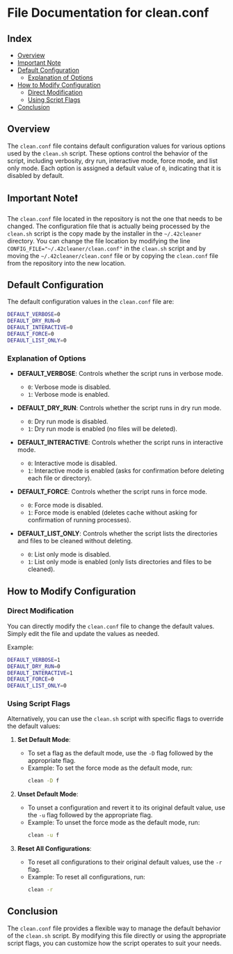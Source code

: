 # File Documentation for clean.conf

## Index

- [Overview](#overview)
- [Important Note](#important-note)
- [Default Configuration](#default-configuration)
  - [Explanation of Options](#explanation-of-options)
- [How to Modify Configuration](#how-to-modify-configuration)
  - [Direct Modification](#direct-modification)
  - [Using Script Flags](#using-script-flags)
- [Conclusion](#conclusion)

## Overview

The `clean.conf` file contains default configuration values for various options used by the `clean.sh` script. These options control the behavior of the script, including verbosity, dry run, interactive mode, force mode, and list only mode. Each option is assigned a default value of `0`, indicating that it is disabled by default.

## Important Note❗

The `clean.conf` file located in the repository is not the one that needs to be changed. The configuration file that is actually being processed by the `clean.sh` script is the copy made by the installer in the `~/.42cleaner` directory. You can change the file location by modifying the line `CONFIG_FILE="~/.42cleaner/clean.conf"` in the `clean.sh` script and by moving the `~/.42cleaner/clean.conf` file or by copying the `clean.conf` file from the repository into the new location.

## Default Configuration

The default configuration values in the `clean.conf` file are:

```bash
DEFAULT_VERBOSE=0
DEFAULT_DRY_RUN=0
DEFAULT_INTERACTIVE=0
DEFAULT_FORCE=0
DEFAULT_LIST_ONLY=0
```

### Explanation of Options

- **DEFAULT_VERBOSE**: Controls whether the script runs in verbose mode.
  - `0`: Verbose mode is disabled.
  - `1`: Verbose mode is enabled.

- **DEFAULT_DRY_RUN**: Controls whether the script runs in dry run mode.
  - `0`: Dry run mode is disabled.
  - `1`: Dry run mode is enabled (no files will be deleted).

- **DEFAULT_INTERACTIVE**: Controls whether the script runs in interactive mode.
  - `0`: Interactive mode is disabled.
  - `1`: Interactive mode is enabled (asks for confirmation before deleting each file or directory).

- **DEFAULT_FORCE**: Controls whether the script runs in force mode.
  - `0`: Force mode is disabled.
  - `1`: Force mode is enabled (deletes cache without asking for confirmation of running processes).

- **DEFAULT_LIST_ONLY**: Controls whether the script lists the directories and files to be cleaned without deleting.
  - `0`: List only mode is disabled.
  - `1`: List only mode is enabled (only lists directories and files to be cleaned).

## How to Modify Configuration

### Direct Modification

You can directly modify the `clean.conf` file to change the default values. Simply edit the file and update the values as needed.

Example:

```bash
DEFAULT_VERBOSE=1
DEFAULT_DRY_RUN=0
DEFAULT_INTERACTIVE=1
DEFAULT_FORCE=0
DEFAULT_LIST_ONLY=0
```

### Using Script Flags

Alternatively, you can use the `clean.sh` script with specific flags to override the default values:

1. **Set Default Mode**:
   - To set a flag as the default mode, use the `-D` flag followed by the appropriate flag.
   - Example: To set the force mode as the default mode, run:
		```bash
		clean -D f
		```

2. **Unset Default Mode**:
   - To unset a configuration and revert it to its original default value, use the `-u` flag followed by the appropriate flag.
   - Example: To unset the force mode as the default mode, run:
		```bash
    	clean -u f
		```

3. **Reset All Configurations**:
   - To reset all configurations to their original default values, use the `-r` flag.
   - Example: To reset all configurations, run:
		```bash
		clean -r
	 	```

## Conclusion

The `clean.conf` file provides a flexible way to manage the default behavior of the `clean.sh` script. By modifying this file directly or using the appropriate script flags, you can customize how the script operates to suit your needs.
